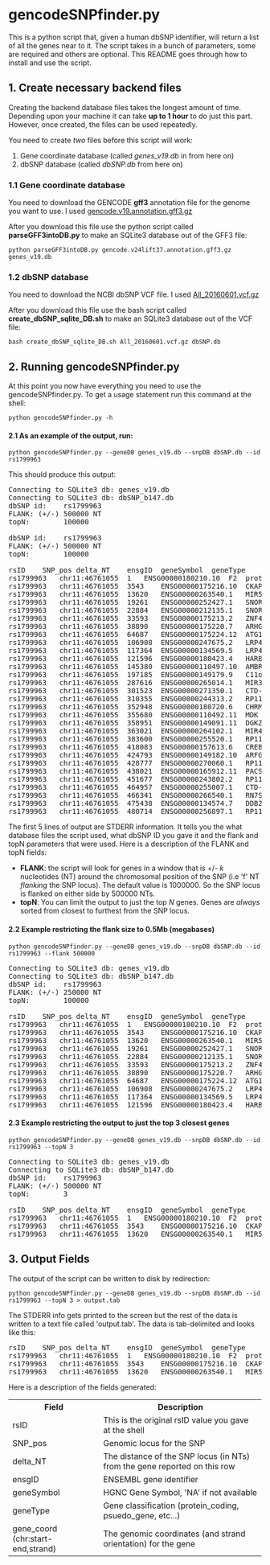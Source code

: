 # gencodeSNPfinder.py 

This is a python script that, given a human dbSNP identifier, will return a list of all
the genes near to it. The script takes in a bunch of parameters, some are required and
others are optional. This README goes through how to install and use the script.


## 1. Create necessary backend files
Creating the backend database files takes the longest amount of time.
Depending upon your machine it can take **up to 1 hour** to do just this part.
However, once created, the files can be used repeatedly.

You need to create *two* files before this script will work:
1. Gene coordinate database (called *genes_v19.db* in from here on)
2. dbSNP database (called *dbSNP.db* from here on)


### 1.1 Gene coordinate database
You need to download the GENCODE **gff3** annotation file for the genome you want to use.
I used [gencode.v19.annotation.gff3.gz](ftp://ftp.sanger.ac.uk/pub/gencode/Gencode_human/release_19/gencode.v19.annotation.gff3.gz)

After you download this file use the python script called **parseGFF3intoDB.py** to make 
an SQLite3 database out of the GFF3 file:
```
python parseGFF3intoDB.py gencode.v24lift37.annotation.gff3.gz genes_v19.db
```

### 1.2 dbSNP database
You need to download the NCBI dbSNP VCF file. I used 
[All_20160601.vcf.gz](ftp://ftp.ncbi.nih.gov/snp/organisms/human_9606_b147_GRCh37p13/VCF/All_20160601.vcf.gz) 

After you download this file use the bash script called **create_dbSNP_sqlite_DB.sh** to make
an SQLite3 database out of the VCF file:
```
bash create_dbSNP_sqlite_DB.sh All_20160601.vcf.gz dbSNP.db
```


## 2. Running gencodeSNPfinder.py
At this point you now have everything you need to use the gencodeSNPfinder.py.
To get a usage statement run this command at the shell:
```
python gencodeSNPfinder.py -h
```

#### 2.1 As an example of the output, run:
```
python gencodeSNPfinder.py --geneDB genes_v19.db --snpDB dbSNP.db --id rs1799963
```

This should produce this output:

<pre>
Connecting to SQLite3 db: genes_v19.db
Connecting to SQLite3 db: dbSNP_b147.db
dbSNP id:    rs1799963
FLANK: (+/-) 500000 NT
topN:        100000

dbSNP id:    rs1799963
FLANK: (+/-) 500000 NT
topN:        100000

rsID	SNP_pos	delta_NT	ensgID	geneSymbol	geneType	gene_coord (chr:start-end,strand)
rs1799963	chr11:46761055	1	ENSG00000180210.10	F2	protein_coding	chr11:46740730-46761056,1
rs1799963	chr11:46761055	3543	ENSG00000175216.10	CKAP5	protein_coding	chr11:46764598-46867847,-1
rs1799963	chr11:46761055	13620	ENSG00000263540.1	MIR5582	miRNA	chr11:46774675-46774742,-1
rs1799963	chr11:46761055	19261	ENSG00000252427.1	SNORD67	snoRNA	chr11:46780316-46780423,-1
rs1799963	chr11:46761055	22884	ENSG00000212135.1	SNORD67	snoRNA	chr11:46783939-46784049,-1
rs1799963	chr11:46761055	33593	ENSG00000175213.2	ZNF408	protein_coding	chr11:46722368-46727462,1
rs1799963	chr11:46761055	38890	ENSG00000175220.7	ARHGAP1	protein_coding	chr11:46698630-46722165,-1
rs1799963	chr11:46761055	64687	ENSG00000175224.12	ATG13	protein_coding	chr11:46638826-46696368,1
rs1799963	chr11:46761055	106908	ENSG00000247675.2	LRP4-AS1	antisense	chr11:46867963-46895947,1
rs1799963	chr11:46761055	117364	ENSG00000134569.5	LRP4	protein_coding	chr11:46878419-46940193,-1
rs1799963	chr11:46761055	121596	ENSG00000180423.4	HARBI1	protein_coding	chr11:46624411-46639459,-1
rs1799963	chr11:46761055	145380	ENSG00000110497.10	AMBRA1	protein_coding	chr11:46417964-46615675,-1
rs1799963	chr11:46761055	197185	ENSG00000149179.9	C11orf49	protein_coding	chr11:46958240-47185936,1
rs1799963	chr11:46761055	287616	ENSG00000265014.1	MIR3160-2	miRNA	chr11:46473355-46473439,-1
rs1799963	chr11:46761055	301523	ENSG00000271350.1	CTD-2384B9.1	pseudogene	chr11:47062578-47063496,-1
rs1799963	chr11:46761055	310355	ENSG00000244313.2	RP11-425L10.1	pseudogene	chr11:46450163-46450700,-1
rs1799963	chr11:46761055	352948	ENSG00000180720.6	CHRM4	protein_coding	chr11:46406640-46408107,-1
rs1799963	chr11:46761055	355680	ENSG00000110492.11	MDK	protein_coding	chr11:46402306-46405375,1
rs1799963	chr11:46761055	358951	ENSG00000149091.11	DGKZ	protein_coding	chr11:46354455-46402104,1
rs1799963	chr11:46761055	363021	ENSG00000264102.1	MIR4688	miRNA	chr11:46397952-46398034,1
rs1799963	chr11:46761055	383600	ENSG00000255520.1	RP11-390K5.3	antisense	chr11:47144655-47152352,-1
rs1799963	chr11:46761055	418083	ENSG00000157613.6	CREB3L1	protein_coding	chr11:46299212-46342972,1
rs1799963	chr11:46761055	424793	ENSG00000149182.10	ARFGAP2	protein_coding	chr11:47185848-47198676,-1
rs1799963	chr11:46761055	428777	ENSG00000270060.1	RP11-390K5.6	sense_intronic	chr11:47189832-47191114,-1
rs1799963	chr11:46761055	438021	ENSG00000165912.11	PACSIN3	protein_coding	chr11:47199076-47207994,-1
rs1799963	chr11:46761055	451677	ENSG00000243802.2	RP11-390K5.1	pseudogene	chr11:47212732-47213093,-1
rs1799963	chr11:46761055	464957	ENSG00000255007.1	CTD-2589M5.4	antisense	chr11:46277906-46296098,-1
rs1799963	chr11:46761055	466341	ENSG00000266540.1	RN7SL772P	misc_RNA	chr11:47227396-47227672,1
rs1799963	chr11:46761055	475438	ENSG00000134574.7	DDB2	protein_coding	chr11:47236493-47260767,1
rs1799963	chr11:46761055	480714	ENSG00000256897.1	RP11-17G12.2	antisense	chr11:47241769-47243302,-1</pre>

The first 5 lines of output are STDERR information. It tells you the what database files the script used, what dbSNP ID you gave it and the flank and topN parameters that were used. Here is a description of the FLANK and topN fields:

- **FLANK**: the script will look for genes in a window that is +/- *k* nucleotides (NT) around the chromosomal position of the SNP (i.e 'f' NT *flanking* the SNP locus). The default value is 1000000.  So the SNP locus is flanked on either side by 500000 NTs. 
- **topN**: You can limit the output to just the top *N* genes. Genes are *always* sorted from closest to furthest from the SNP locus. 

#### 2.2 Example restricting the flank size to 0.5Mb (megabases)
```
python gencodeSNPfinder.py --geneDB genes_v19.db --snpDB dbSNP.db --id rs1799963 --flank 500000
```
<pre>
Connecting to SQLite3 db: genes_v19.db
Connecting to SQLite3 db: dbSNP_b147.db
dbSNP id:    rs1799963
FLANK: (+/-) 250000 NT
topN:        100000

rsID	SNP_pos	delta_NT	ensgID	geneSymbol	geneType	gene_coord (chr:start-end,strand)
rs1799963	chr11:46761055	1	ENSG00000180210.10	F2	protein_coding	chr11:46740730-46761056,1
rs1799963	chr11:46761055	3543	ENSG00000175216.10	CKAP5	protein_coding	chr11:46764598-46867847,-1
rs1799963	chr11:46761055	13620	ENSG00000263540.1	MIR5582	miRNA	chr11:46774675-46774742,-1
rs1799963	chr11:46761055	19261	ENSG00000252427.1	SNORD67	snoRNA	chr11:46780316-46780423,-1
rs1799963	chr11:46761055	22884	ENSG00000212135.1	SNORD67	snoRNA	chr11:46783939-46784049,-1
rs1799963	chr11:46761055	33593	ENSG00000175213.2	ZNF408	protein_coding	chr11:46722368-46727462,1
rs1799963	chr11:46761055	38890	ENSG00000175220.7	ARHGAP1	protein_coding	chr11:46698630-46722165,-1
rs1799963	chr11:46761055	64687	ENSG00000175224.12	ATG13	protein_coding	chr11:46638826-46696368,1
rs1799963	chr11:46761055	106908	ENSG00000247675.2	LRP4-AS1	antisense	chr11:46867963-46895947,1
rs1799963	chr11:46761055	117364	ENSG00000134569.5	LRP4	protein_coding	chr11:46878419-46940193,-1
rs1799963	chr11:46761055	121596	ENSG00000180423.4	HARBI1	protein_coding	chr11:46624411-46639459,-1
</pre>


#### 2.3 Example restricting the output to just the top 3 closest genes
```
python gencodeSNPfinder.py --geneDB genes_v19.db --snpDB dbSNP.db --id rs1799963 --topN 3
```
<pre>
Connecting to SQLite3 db: genes_v19.db
Connecting to SQLite3 db: dbSNP_b147.db
dbSNP id:    rs1799963
FLANK: (+/-) 500000 NT
topN:        3

rsID	SNP_pos	delta_NT	ensgID	geneSymbol	geneType	gene_coord (chr:start-end,strand)
rs1799963	chr11:46761055	1	ENSG00000180210.10	F2	protein_coding	chr11:46740730-46761056,1
rs1799963	chr11:46761055	3543	ENSG00000175216.10	CKAP5	protein_coding	chr11:46764598-46867847,-1
rs1799963	chr11:46761055	13620	ENSG00000263540.1	MIR5582	miRNA	chr11:46774675-46774742,-1
</pre>


## 3. Output Fields
The output of the script can be written to disk by redirection:
```
python gencodeSNPfinder.py --geneDB genes_v19.db --snpDB dbSNP.db --id rs1799963 --topN 3 > output.tab
```

The STDERR info gets printed to the screen but the rest of the data is written to a text file called 'output.tab'. The data is tab-delimited and looks like this:
<pre>
rsID	SNP_pos	delta_NT	ensgID	geneSymbol	geneType	gene_coord (chr:start-end,strand)
rs1799963	chr11:46761055	1	ENSG00000180210.10	F2	protein_coding	chr11:46740730-46761056,1
rs1799963	chr11:46761055	3543	ENSG00000175216.10	CKAP5	protein_coding	chr11:46764598-46867847,-1
rs1799963	chr11:46761055	13620	ENSG00000263540.1	MIR5582	miRNA	chr11:46774675-46774742,-1
</pre>

Here is a description of the fields generated:

<table>
<tr><th>Field</th><th>Description</th></tr>
<tr><td>rsID</td><td>This is the original rsID value you gave at the shell</td></tr>
<tr><td>SNP_pos</td><td>Genomic locus for the SNP</td></tr>
<tr><td>delta_NT</td><td>The distance of the SNP locus (in NTs) from the gene reported on this row</td></tr>
<tr><td>ensgID</td><td>ENSEMBL gene identifier</td></tr>
<tr><td>geneSymbol</td><td>HGNC Gene Symbol, 'NA' if not available</td><tr>
<tr><td>geneType</td><td>Gene classification (protein_coding, psuedo_gene, etc...)</td></tr>
<tr><td>gene_coord (chr:start-end,strand)</td><td>The genomic coordinates (and strand orientation) for the gene</td></tr>
</table>
